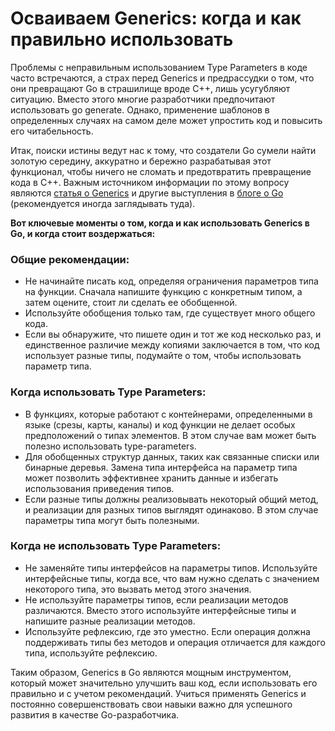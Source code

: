 # Осваиваем Generics: когда и как правильно использовать

Проблемы с неправильным использованием Type Parameters в коде часто встречаются, а страх перед Generics и предрассудки о том, что они превращают Go в страшилище вроде C++, лишь усугубляют ситуацию. Вместо этого многие разработчики предпочитают использовать go generate. Однако, применение шаблонов в определенных случаях на самом деле может упростить код и повысить его читабельность.

Итак, поиски истины ведут нас к тому, что создатели Go сумели найти золотую середину, аккуратно и бережно разрабатывая этот функционал, чтобы ничего не сломать и предотвратить превращение кода в C++. Важным источником информации по этому вопросу являются [статья о Generics](https://go.dev/blog/when-generics) и другие выступления в [блоге о Go](https://go.dev/blog/) (рекомендуется иногда заглядывать туда).

__Вот ключевые моменты о том, когда и как использовать Generics в Go, и когда стоит воздержаться:__

### Общие рекомендации:

* Не начинайте писать код, определяя ограничения параметров типа на функции. Сначала напишите функцию с конкретным типом, а затем оцените, стоит ли сделать ее обобщенной.
* Используйте обобщения только там, где существует много общего кода.
* Если вы обнаружите, что пишете один и тот же код несколько раз, и единственное различие между копиями заключается в том, что код использует разные типы, подумайте о том, чтобы использовать параметр типа.

### Когда использовать Type Parameters:

* В функциях, которые работают с контейнерами, определенными в языке (срезы, карты, каналы) и код функции не делает особых предположений о типах элементов. В этом случае вам может быть полезно использовать type-parameters.
* Для обобщенных структур данных, таких как связанные списки или бинарные деревья. Замена типа интерфейса на параметр типа может позволить эффективнее хранить данные и избегать использования приведения типов.
* Если разные типы должны реализовывать некоторый общий метод, и реализации для разных типов выглядят одинаково. В этом случае параметры типа могут быть полезными.

### Когда не использовать Type Parameters:

* Не заменяйте типы интерфейсов на параметры типов. Используйте интерфейсные типы, когда все, что вам нужно сделать с значением некоторого типа, это вызвать метод этого значения.
* Не используйте параметры типов, если реализации методов различаются. Вместо этого используйте интерфейсные типы и напишите разные реализации методов.
* Используйте рефлексию, где это уместно. Если операция должна поддерживать типы без методов и операция отличается для каждого типа, используйте рефлексию.

Таким образом, Generics в Go являются мощным инструментом, который может значительно улучшить ваш код, если использовать его правильно и с учетом рекомендаций. Учиться применять Generics и постоянно совершенствовать свои навыки важно для успешного развития в качестве Go-разработчика.
